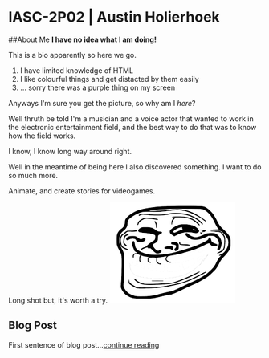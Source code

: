 # IASC-2P02 | Austin Holierhoek 

##About Me
**I have no idea what I am doing!**

This is a bio apparently so here we go.
1. I have limited knowledge of HTML
2. I like colourful things and get distacted by them easily 
3. ... sorry there was a purple thing on my screen 

Anyways I'm sure you get the picture, so why am I *here*?

Well thruth be told I'm a musician and a voice actor that wanted to work in the electronic entertainment field, and the best way to do that was to know how the field works.

I know, I know long way around right. 

Well in the meantime of being here I also discovered something. I want to do so much more. 

Animate, and create stories for videogames. 

Long shot but, it's worth a try.
![](images/face.png)

## Blog Post 

First sentence of blog post...[continue reading](blog.md)
